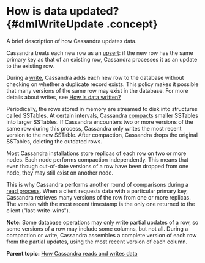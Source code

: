 # How is data updated? {#dmlWriteUpdate .concept}

A brief description of how Cassandra updates data.

Cassandra treats each new row as an [upsert](/en/glossary/doc/glossary/gloss_upsert.html): if the new row has the same primary key as that of an existing row, Cassandra processes it as an update to the existing row.

During a [write](dmlHowDataWritten.md), Cassandra adds each new row to the database without checking on whether a duplicate record exists. This policy makes it possible that many versions of the same row may exist in the database. For more details about writes, see [How is data written?](dmlHowDataWritten.md)

Periodically, the rows stored in memory are streamed to disk into structures called SSTables. At certain intervals, Cassandra [compacts](dmlHowDataMaintain.md#dml-compaction) smaller SSTables into larger SSTables. If Cassandra encounters two or more versions of the same row during this process, Cassandra only writes the most recent version to the new SSTable. After compaction, Cassandra drops the original SSTables, deleting the outdated rows.

Most Cassandra installations store replicas of each row on two or more nodes. Each node performs compaction independently. This means that even though out-of-date versions of a row have been dropped from one node, they may still exist on another node.

This is why Cassandra performs another round of comparisons during a [read process](dmlAboutReads.md). When a client requests data with a particular primary key, Cassandra retrieves many versions of the row from one or more replicas. The version with the most recent timestamp is the only one returned to the client \("last-write-wins"\).

**Note:** Some database operations may only write partial updates of a row, so some versions of a row may include some columns, but not all. During a compaction or write, Cassandra assembles a complete version of each row from the partial updates, using the most recent version of each column.

**Parent topic:** [How Cassandra reads and writes data](../../cassandra/dml/dmlIntro.md)

